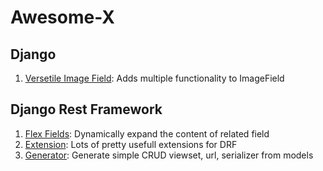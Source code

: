 # Awesome-X

## Django
  1. [Versetile Image Field](https://django-versatileimagefield.readthedocs.io/en/latest/overview.html): Adds multiple functionality to ImageField

## Django Rest Framework
  1. [Flex Fields](https://github.com/rsinger86/drf-flex-fields): Dynamically expand the content of related field
  2. [Extension](https://github.com/chibisov/drf-extensions): Lots of pretty usefull extensions for DRF
  3. [Generator](https://github.com/Brobin/drf-generators): Generate simple CRUD viewset, url, serializer from models
